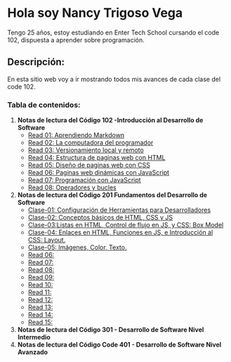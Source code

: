 # Hola soy **Nancy Trigoso Vega**  

Tengo 25 años, estoy estudiando en Enter Tech School cursando el code 102, dispuesta a aprender sobre programación.  

## Descripción:  

En esta sitio web voy a ir mostrando todos mis avances de cada clase del code 102.  
### Tabla de contenidos:  
1. **Notas de lectura del Código 102 -Introducción al Desarrollo de Software**  
   * [Read 01: Aprendiendo Markdown](https://nancy-trigoso.github.io/reading-notes/Code102-IntroducciónalDesarrollodeSoftware/Read01.html)
   * [Read 02: La computadora del programador](https://nancy-trigoso.github.io/reading-notes/102/Read02.html)
   * [Read 03: Versionamiento local y remoto](https://nancy-trigoso.github.io/reading-notes/102/Read03.html)
   * [Read 04: Estructura de paginas web con HTML](https://nancy-trigoso.github.io/reading-notes/102/Read04.html)
   * [Read 05: Diseño de paginas web con CSS](https://nancy-trigoso.github.io/reading-notes/102/Read05.html)
   * [Read 06: Paginas web dinámicas con JavaScript](https://nancy-trigoso.github.io/reading-notes/102/Read06.html)
   * [Read 07: Programación con JavaScript](https://nancy-trigoso.github.io/reading-notes/102/Read07.html)
   * [Read 08: Operadores y bucles](https://nancy-trigoso.github.io/reading-notes/102/Read08.html)
2. **Notas de lectura del Código 201 Fundamentos del Desarrollo de Software**  
   * [Clase-01: Configuración de Herramientas para Desarrolladores](https://nancy-trigoso.github.io/reading-notes/Code201-FundamentosdelDesarrollodeSoftware/Clase01/Clase-01.html)
   * [Clase-02: Conceptos básicos de HTML, CSS y JS](https://nancy-trigoso.github.io/reading-notes/Code201-FundamentosdelDesarrollodeSoftware/Clase-02)
   * [Clase-03:Listas en HTML, Control de flujo en JS, y CSS: Box Model](https://nancy-trigoso.github.io/reading-notes/Code201-FundamentosdelDesarrollodeSoftware/Clase-03)
   * [Clase-04: Enlaces en HTML, Funciones en JS, e Introducción al CSS: Layout.](https://nancy-trigoso.github.io/reading-notes/Code201-FundamentosdelDesarrollodeSoftware/Clase-04.html)
   * [Clase-05: Imágenes, Color, Texto.](https://nancy-trigoso.github.io/reading-notes/Code201-FundamentosdelDesarrollodeSoftware/Clase-05.html)
   * [Read 06:](https://nancy-trigoso.github.io/reading-notes/201/Read06.html)
   * [Read 07:](https://nancy-trigoso.github.io/reading-notes/201/Read07.html)
   * [Read 08:](https://nancy-trigoso.github.io/reading-notes/201/Read08.html)
   * [Read 09:](https://nancy-trigoso.github.io/reading-notes/201/Read09.html)
   * [Read 10:](https://nancy-trigoso.github.io/reading-notes/201/Read10.html)
   * [Read 11:](https://nancy-trigoso.github.io/reading-notes/201/Read11.html)
   * [Read 12:](https://nancy-trigoso.github.io/reading-notes/201/Read12.html)
   * [Read 13:](https://nancy-trigoso.github.io/reading-notes/201/Read13.html)
   * [Read 14:](https://nancy-trigoso.github.io/reading-notes/201/Read14.html)
   * [Read 15:](https://nancy-trigoso.github.io/reading-notes/201/Read15.html)
3. **Notas de lectura del Código 301 - Desarrollo de Software Nivel Intermedio**
4. **Notas de lectura del Código Code 401 - Desarrollo de Software Nivel Avanzado**


